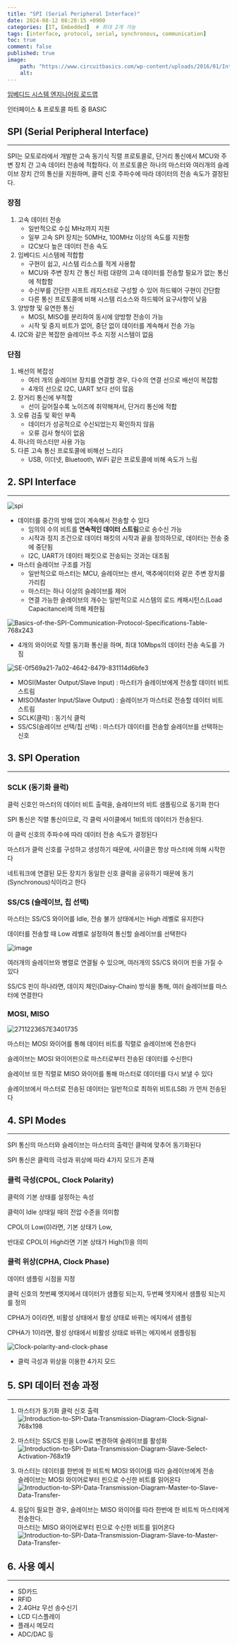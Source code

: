 ```yaml
---
title: "SPI (Serial Peripheral Interface)"
date: 2024-08-12 08:20:15 +0900
categories: [IT, Embedded]  # 최대 2개 가능
tags: [interface, protocol, serial, synchronous, communication]   
toc: true
comment: false
published: true
image:
    path: "https://www.circuitbasics.com/wp-content/uploads/2016/01/Introduction-to-SPI-Master-and-Slave.png" 
    alt: 
---
```

[임베디드 시스템 엔지니어링 로드맵](https://jinhg0214.github.io/posts/Roadmap/)

인터페이스 & 프로토콜 파트 중 BASIC

## SPI (Serial Peripheral Interface)
---

SPI는 모토로라에서 개발한 고속 동기식 직렬 프로토콜로,  단거리 통신에서 MCU와 주변 장치 간 고속 데이터 전송에 적합하다. 이 프로토콜은 하나의 마스터와 여러개의 슬레이브 장치 간의 통신을 지원하며, 클럭 신호 주파수에 따라 데이터의 전송 속도가 결정된다.

### 장점

1. 고속 데이터 전송
	- 일반적으로 수십 MHz까지 지원
	- 일부 고속 SPI 장치는 50MHz, 100MHz 이상의 속도를 지원함
	- I2C보다 높은 데이터 전송 속도
2. 임베디드 시스템에 적합함
	- 구현이 쉽고, 시스템 리소스를 적게 사용함
	- MCU와  주변 장치 간 통신 처럼 대량의 고속 데이터를 전송할 필요가 없는 통신에 적합함
	- 수신부를 간단한 시프트 레지스터로 구성할 수 있어 하드웨어 구현이 간단함
	- 다른 통신 프로토콜에 비해 시스템 리소스와 하드웨어 요구사항이 낮음
3. 양방향 및 유연한 통신
	- MOSI, MISO를 분리하여 동시에 양방향 전송이 가능
	- 시작 및 중지 비트가 없어, 중단 없이 데이터를 계속해서 전송 가능
4. I2C와 같은 복잡한 슬레이브 주소 지정 시스템이 없음

### 단점

1. 배선의 복잡성
	- 여러 개의 슬레이브 장치를 연결할 경우, 다수의 연결 선으로 배선이 복잡함
	- 4개의 선으로 I2C, UART 보다 선이 많음 
2. 장거리 통신에 부적합
	- 선이 길어질수록 노이즈에 취약해져서, 단거리 통신에 적합
3. 오류 검출 및 확인 부족
	- 데이터가 성공적으로 수신되었는지 확인하지  않음
	- 오류 검사 형식이 없음
4. 하나의 마스터만 사용 가능
5. 다른 고속 통신 프로토콜에 비해선 느리다
	- USB, 이더넷, Bluetooth, WiFi 같은 프로토콜에 비해 속도가 느림

## 2. SPI Interface
---

![spi](https://github.com/user-attachments/assets/eb495405-7726-4404-b113-afaaed00db8d)

- 데이터를 중간의 방해 없이 계속해서 전송할 수 있다
	- 임의의 수의 비트를 **연속적인 데이터 스트림**으로 송수신 가능
	- 시작과 정지 조건으로 데이터 패킷의 시작과 끝을 정의하므로, 데이터는 전송 중에 중단됨
	- I2C, UART가 데이터 패킷으로 전송되는 것과는 대조됨
- 마스터 슬레이브 구조를 가짐
	- 일반적으로 마스터는 MCU, 슬레이브는 센서, 액추에이터와 같은 주변 장치를 가리킴
	- 마스터는 하나 이상의 슬레이브를 제어 
	- 연결 가능한 슬레이브의 개수는 일반적으로 시스템의 로드 캐패시턴스(Load Capacitance)에 의해 제한됨

![Basics-of-the-SPI-Communication-Protocol-Specifications-Table-768x243](https://github.com/user-attachments/assets/a318c7b2-5096-4bca-8795-b179a1d9459d)

- 4개의 와이어로 직렬 동기화 통신을 하며, 최대 10Mbps의 데이터 전송 속도를 가짐

![SE-0f569a21-7a02-4642-8479-831114d6bfe3](https://github.com/user-attachments/assets/bd7c9c57-7c89-4467-9639-03e11a4c8b2c)

- MOSI(Master Output/Slave Input) : 마스터가 슬레이브에게 전송할 데이터 비트 스트림
- MISO(Master Input/Slave Output) : 슬레이브가 마스터로 전송할 데이터 비트 스트림
- SCLK(클럭) : 동기식 클럭
- SS/CS(슬레이브 선택/칩 선택) : 마스터가 데이터를 전송할 슬레이브를 선택하는 신호

## 3. SPI Operation
---

### SCLK (동기화 클럭)

클럭 신호인 마스터의 데이터 비트 출력을, 슬레이브의 비트 샘플링으로 동기화 한다

SPI 통신은 직렬 통신이므로, 각 클럭 사이클에서 1비트의 데이터가 전송된다.

이 클럭 신호의 주파수에 따라 데이터 전송 속도가 결정된다

마스터가 클럭 신호를 구성하고 생성하기 때문에, 사이클은 항상 마스터에 의해 시작한다

네트워크에 연결된 모든 장치가 동일한 신호 클럭을 공유하기 때문에 동기(Synchronous)식이라고 한다

### SS/CS (슬레이브, 칩 선택)

마스터는 SS/CS 와이어를 Idle, 전송 불가 상태에서는 High 레벨로 유지한다

데이터를  전송할 때 Low 레벨로 설정하여 통신할 슬레이브를 선택한다

![image](https://github.com/user-attachments/assets/8fd6e9d5-c2de-4ade-b48c-a5d027fdeabc)

여러개의 슬레이브와 병렬로 연결될 수 있으며, 여러개의 SS/CS 와이어 핀을 가질 수 있다

SS/CS 핀이 하나라면, 데이지 체인(Daisy-Chain) 방식을 통해, 여러 슬레이브를 마스터에 연결한다

### MOSI, MISO

![2711223657E3401735](https://github.com/user-attachments/assets/c7c7324e-682d-4c84-9751-af8269e8481a)

마스터는 MOSI 와이어를 통해 데이터 비트를 직렬로 슬레이브에 전송한다

슬레이브는 MOSI 와이어핀으로 마스터로부터 전송된 데이터를 수신한다

슬레이브 또한 직렬로 MISO 와이어를 통해 마스터로 데이터를 다시 보낼 수 있다

슬레이브에서 마스터로 전송된 데이터는 일반적으로 최하위 비트(LSB) 가 먼저 전송된다

## 4. SPI Modes
---

SPI 통신의 마스터와 슬레이브는 마스터의 출력인 클럭에 맞추어 동기화된다

SPI 통신은 클럭의 극성과 위상에 따라 4가지 모드가 존재

### 클럭 극성(CPOL, Clock Polarity)

클럭의 기본 상태를 설정하는 속성

클럭이  Idle 상태일 때의 전압 수준을 의미함

CPOL이 Low(0)라면, 기본 상태가 Low, 

반대로 CPOL이 High라면 기본 상태가 High(1)을 의미

### 클럭 위상(CPHA, Clock Phase)

데이터 샘플링 시점을 지정

클럭 신호의 첫번째 엣지에서 데이터가 샘플링 되는지, 두번째 엣지에서 샘플링 되는지를 정의

CPHA가 0이라면, 비활성 상태에서 활성 상태로 바뀌는 에지에서 샘플링

CPHA가 1이라면, 활성 상태에서 비활성 상태로 바뀌는 에지에서 샘플링됨

![Clock-polarity-and-clock-phase](https://github.com/user-attachments/assets/d5a3b25c-d98b-4836-9129-d96af7aed980)

- 클럭 극성과 위상을 이용한 4가지 모드

## 5. SPI 데이터 전송 과정
---

1. 마스터가 동기화 클럭 신호 출력
   ![Introduction-to-SPI-Data-Transmission-Diagram-Clock-Signal-768x198](https://github.com/user-attachments/assets/cbff6550-668e-484c-9b1d-cbfff0701cb1)

2. 마스터는 SS/CS 핀을 Low로 변경하여 슬레이브를 활성화
   ![Introduction-to-SPI-Data-Transmission-Diagram-Slave-Select-Activation-768x19](https://github.com/user-attachments/assets/39341330-eb9d-447c-a999-92ed4528375b)

3. 마스터는 데이터를 한번에 한 비트씩 MOSI 와이어를 따라 슬레이브에게 전송   
   슬레이브는 MOSI 와이어로부터 핀으로 수신한 비트를 읽어온다
	![Introduction-to-SPI-Data-Transmission-Diagram-Master-to-Slave-Data-Transfer-](https://github.com/user-attachments/assets/a7b2131c-fba3-4637-9567-0ee50630cf83)

4. 응답이 필요한 경우, 슬레이브는 MISO 와이어를 따라 한번에 한 비트씩 마스터에게 전송한다.    
   마스터는 MISO 와이어로부터 핀으로 수신한 비트를 읽어온다
   ![Introduction-to-SPI-Data-Transmission-Diagram-Slave-to-Master-Data-Transfer-](https://github.com/user-attachments/assets/5f69a866-91f6-4ff3-950b-cfcb7d6ce77a)

## 6. 사용 예시
---

- SD카드
- RFID
- 2.4GHz 무선 송수신기
- LCD 디스플레이
- 플래시 메모리
- ADC/DAC 등
